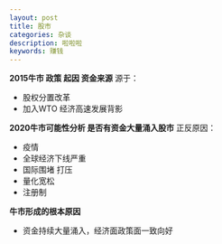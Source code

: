 ```yaml
---
layout: post
title: 股市
categories: 杂谈
description: 啦啦啦
keywords: 赚钱
---
```

**2015牛市 政策 起因  资金来源**
源于：
 - 股权分置改革
 - 加入WTO 经济高速发展背影
 
**2020牛市可能性分析 是否有资金大量涌入股市**
正反原因：
- 疫情
- 全球经济下线严重
- 国际围堵 打压
- 量化宽松
- 注册制

**牛市形成的根本原因**
- 资金持续大量涌入，经济面政策面一致向好
